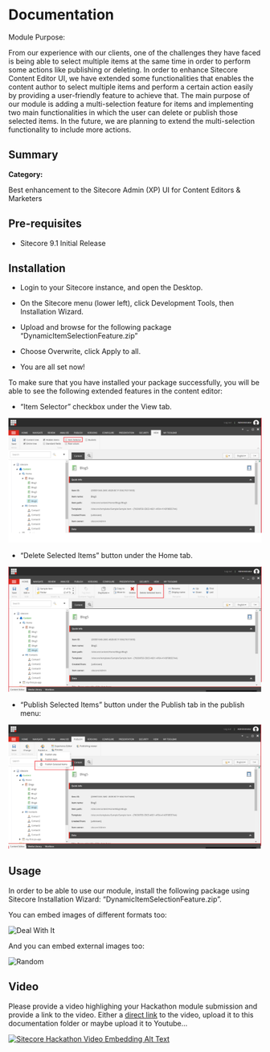 # Documentation

Module Purpose:

From our experience with our clients, one of the challenges they have faced is being able to select multiple items at the same time in order to perform some actions like publishing or deleting.
In order to enhance Sitecore Content Editor UI, we have extended some functionalities that enables the content author to select multiple items and perform a certain action easily by providing a user-friendly feature to achieve that.
The main purpose of our module is adding a multi-selection feature for items and implementing two main functionalities in which the user can delete or publish those selected items.
In the future, we are planning to extend the multi-selection functionality to include more actions.


## Summary

**Category:** 

Best enhancement to the Sitecore Admin (XP) UI for Content Editors & Marketers

## Pre-requisites

- Sitecore 9.1 Initial Release

## Installation

- Login to your Sitecore instance, and open the Desktop. 

- On the Sitecore menu (lower left), click Development Tools, then Installation Wizard.

- Upload and browse for the following package “DynamicItemSelectionFeature.zip”

- Choose Overwrite, click Apply to all.

- You are all set now!

To make sure that you have installed your package successfully, you will be able to see the following extended features in the content editor:

- “Item Selector” checkbox under the View tab.

![Hackathon Logo](images/ItemSelectorCheckbox.png?raw=true "Item Selector Checkbox")

- “Delete Selected Items” button under the Home tab.

![Hackathon Logo](images/DeleteSelectedItems.png?raw=true "Delete Selected Items Button")

- “Publish Selected Items” button under the Publish tab in the publish menu:

![Hackathon Logo](images/PublishSelectedItems.png?raw=true "Publish Selected Items Button")

## Usage

In order to be able to use our module, install the following package using Sitecore Installation Wizard: “DynamicItemSelectionFeature.zip”.

You can embed images of different formats too:

![Deal With It](images/deal-with-it.gif?raw=true "Deal With It")

And you can embed external images too:

![Random](https://placeimg.com/480/240/any "Random")

## Video

Please provide a video highlighing your Hackathon module submission and provide a link to the video. Either a [direct link](https://www.youtube.com/watch?v=EpNhxW4pNKk) to the video, upload it to this documentation folder or maybe upload it to Youtube...

[![Sitecore Hackathon Video Embedding Alt Text](https://img.youtube.com/vi/EpNhxW4pNKk/0.jpg)](https://www.youtube.com/watch?v=EpNhxW4pNKk)
